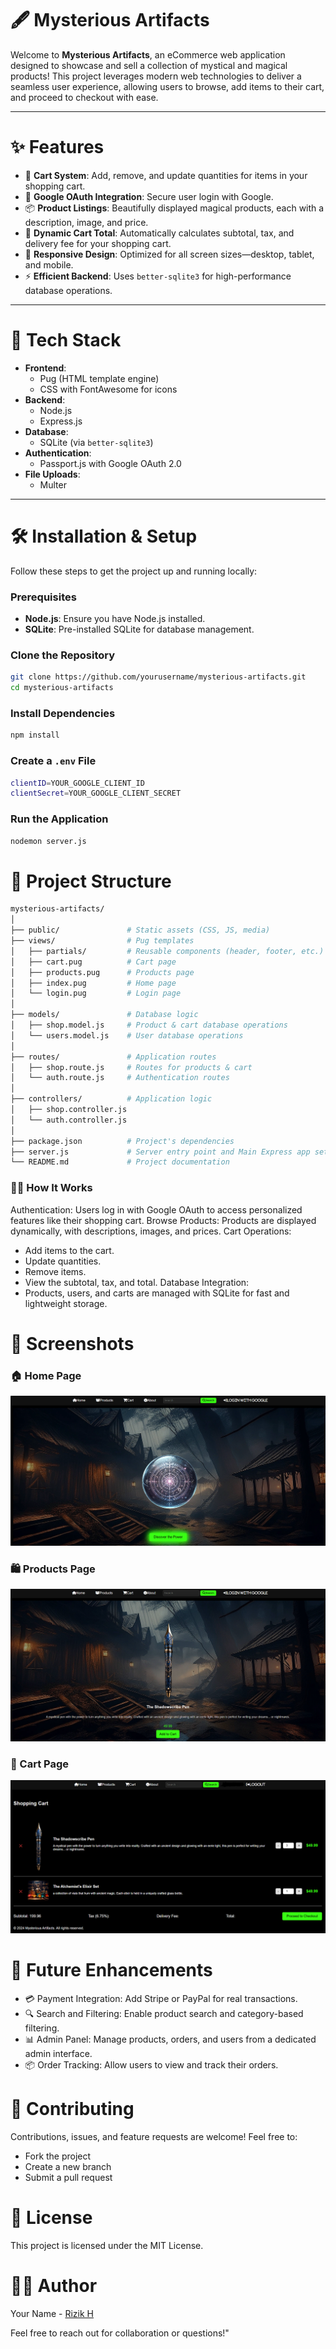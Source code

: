 # 🖋️ Mysterious Artifacts

Welcome to **Mysterious Artifacts**, an eCommerce web application designed to showcase and sell a collection of mystical and magical products! This project leverages modern web technologies to deliver a seamless user experience, allowing users to browse, add items to their cart, and proceed to checkout with ease.

---

# ✨ Features

- 🛒 **Cart System**: Add, remove, and update quantities for items in your shopping cart.
- 🔑 **Google OAuth Integration**: Secure user login with Google.
- 📦 **Product Listings**: Beautifully displayed magical products, each with a description, image, and price.
- 🧮 **Dynamic Cart Total**: Automatically calculates subtotal, tax, and delivery fee for your shopping cart.
- 📱 **Responsive Design**: Optimized for all screen sizes—desktop, tablet, and mobile.
- ⚡ **Efficient Backend**: Uses `better-sqlite3` for high-performance database operations.

---

# 🚀 Tech Stack

- **Frontend**: 
  - Pug (HTML template engine)
  - CSS with FontAwesome for icons
- **Backend**: 
  - Node.js
  - Express.js
- **Database**: 
  - SQLite (via `better-sqlite3`)
- **Authentication**:
  - Passport.js with Google OAuth 2.0
- **File Uploads**: 
  - Multer

---

# 🛠️ Installation & Setup

Follow these steps to get the project up and running locally:

### Prerequisites
- **Node.js**: Ensure you have Node.js installed.
- **SQLite**: Pre-installed SQLite for database management.

### Clone the Repository
```bash
git clone https://github.com/yourusername/mysterious-artifacts.git
cd mysterious-artifacts
```
### Install Dependencies
```bash
npm install
```
### Create a ```.env``` File
```bash
clientID=YOUR_GOOGLE_CLIENT_ID
clientSecret=YOUR_GOOGLE_CLIENT_SECRET
```
### Run the Application
```bash
nodemon server.js
```
# 📂 Project Structure
```bash
mysterious-artifacts/
│
├── public/               # Static assets (CSS, JS, media)
├── views/                # Pug templates
│   ├── partials/         # Reusable components (header, footer, etc.)
│   ├── cart.pug          # Cart page
│   ├── products.pug      # Products page
│   ├── index.pug         # Home page
│   └── login.pug         # Login page
│
├── models/               # Database logic
│   ├── shop.model.js     # Product & cart database operations
│   └── users.model.js    # User database operations
│
├── routes/               # Application routes
│   ├── shop.route.js     # Routes for products & cart
│   └── auth.route.js     # Authentication routes
│
├── controllers/          # Application logic
│   ├── shop.controller.js
│   └── auth.controller.js
│
├── package.json          # Project's dependencies
├── server.js             # Server entry point and Main Express app setup
└── README.md             # Project documentation
```
### 🧙‍♂️ How It Works
Authentication: Users log in with Google OAuth to access personalized features like their shopping cart.
Browse Products: Products are displayed dynamically, with descriptions, images, and prices.
Cart Operations:
- Add items to the cart.
- Update quantities.
- Remove items.
- View the subtotal, tax, and total.
Database Integration:
- Products, users, and carts are managed with SQLite for fast and lightweight storage.

# 🎨 Screenshots

### 🏠 Home Page
![Home Page](/public/resources/media/project-screenshots/home-page.png)

### 🛍️ Products Page
![Products Page](/public/resources/media/project-screenshots/products-page.png)

### 🛒 Cart Page
![Cart Page](/public/resources/media/project-screenshots/cart-page.png)

# 📝 Future Enhancements
- 💳 Payment Integration: Add Stripe or PayPal for real transactions.
- 🔍 Search and Filtering: Enable product search and category-based filtering.
- 📊 Admin Panel: Manage products, orders, and users from a dedicated admin interface.
- 📦 Order Tracking: Allow users to view and track their orders.

# 🤝 Contributing
Contributions, issues, and feature requests are welcome! Feel free to:
- Fork the project
- Create a new branch
- Submit a pull request

# 📜 License
This project is licensed under the MIT License.

# 👨‍💻 Author
Your Name - [Rizik H](https://github.com/RizikH)

Feel free to reach out for collaboration or questions!"
